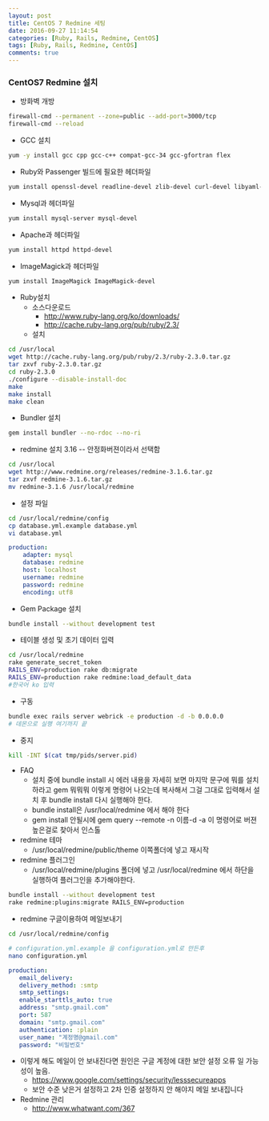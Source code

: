 ```yaml
---
layout: post
title: CentOS 7 Redmine 세팅
date: 2016-09-27 11:14:54
categories: [Ruby, Rails, Redmine, CentOS]
tags: [Ruby, Rails, Redmine, CentOS]
comments: true
---
```

### CentOS7 Redmine 설치
* 방화벽 개방
~~~ bash
firewall-cmd --permanent --zone=public --add-port=3000/tcp
firewall-cmd --reload​
~~~
* GCC 설치
~~~ bash
yum -y install gcc cpp gcc-c++ compat-gcc-34 gcc-gfortran flex​
~~~
* Ruby와 Passenger 빌드에 필요한 헤더파일
~~~ bash
yum install openssl-devel readline-devel zlib-devel curl-devel libyaml-devel​
~~~
* Mysql과 헤더파일
~~~ bash
yum install mysql-server mysql-devel
~~~
* Apache과 헤더파일
~~~ bash
yum install httpd httpd-devel
~~~
* ImageMagick과 헤더파일
~~~ bash
yum install ImageMagick ImageMagick-devel
~~~
* Ruby설치
    * 소스다운로드
        * <http://www.ruby-lang.org/ko/downloads/>
        * <http://cache.ruby-lang.org/pub/ruby/2.3/>
    * 설치
~~~ bash
cd /usr/local
wget http://cache.ruby-lang.org/pub/ruby/2.3/ruby-2.3.0.tar.gz
tar zxvf ruby-2.3.0.tar.gz
cd ruby-2.3.0
./configure --disable-install-doc
make
make install
make clean
~~~
* Bundler 설치
~~~ bash
gem install bundler --no-rdoc --no-ri
~~~
* redmine 설치 3.16 -- 안정화버젼이라서 선택함
~~~ bash
cd /usr/local
wget http://www.redmine.org/releases/redmine-3.1.6.tar.gz
tar zxvf redmine-3.1.6.tar.gz
mv redmine-3.1.6 /usr/local/redmine
~~~
* 설정 파일
~~~ bash
cd /usr/local/redmine/config
cp database.yml.example database.yml
vi database.yml
~~~
~~~ yaml
production:  
    adapter: mysql  
    database: redmine  
    host: localhost  
    username: redmine  
    password: redmine  
    encoding: utf8 
~~~
* Gem Package 설치
~~~ bash
bundle install --without development test
~~~
* 테이블 생성 및 초기 데이터 입력
~~~ bash
cd /usr/local/redmine
rake generate_secret_token
RAILS_ENV=production rake db:migrate
RAILS_ENV=production rake redmine:load_default_data
#한국어 ko 입력
~~~
* 구동
~~~ bash
bundle exec rails server webrick -e production -d -b 0.0.0.0
# 데몬으로 실행 여기까지 끝
~~~
* 중지
~~~ bash
kill -INT $(cat tmp/pids/server.pid)
~~~
* FAQ 
    * 설치 중에 bundle install 시 에러 내용을 자세히 보면 마지막 문구에 뭐를 설치하라고 gem 뭐뭐뭐 이렇게 명령어 나오는데 복사해서 그걸 그대로 입력해서 설치 후 bundle install 다시 실행해야 한다. 
    * bundle install은 /usr/local/redmine 에서 해야 한다
    * gem install 안될시에 gem query --remote -n 이름-d -a 이 명령어로 버젼 높은걸로 찾아서 인스톨
* redmine 테마
    * /usr/local/redmine/public/theme 이쪽폴더에 넣고 재시작
 * redmine 플러그인
    * /usr/local/redmine/plugins 폴더에 넣고 /usr/local/redmine 에서 하단을 실행하여 플러그인을 추가해야한다.
~~~ bash
bundle install --without development test
rake redmine:plugins:migrate RAILS_ENV=production
~~~
* redmine 구글이용하여 메일보내기
~~~ bash
cd /usr/local/redmine/config
~~~

~~~ bash
# configuration.yml.example 을 configuration.yml로 만든후
nano configuration.yml
~~~
~~~ yaml 
production:
   email_delivery:  
   delivery_method: :smtp  
   smtp_settings:  
   enable_starttls_auto: true  
   address: "smtp.gmail.com"  
   port: 587  
   domain: "smtp.gmail.com"
   authentication: :plain  
   user_name: "계정명@gmail.com"  
   password: "비밀번호"
~~~
* 이렇게 해도 메일이 안 보내진다면 원인은 구글 계정에 대한 보안 설정 오류 일 가능성이 높음.
    * <https://www.google.com/settings/security/lesssecureapps>
    * 보안 수준 낮은거 설정하고 2차 인증 설정하지 안 해야지 메일 보내집니다
* Redmine 관리
    * <http://www.whatwant.com/367>